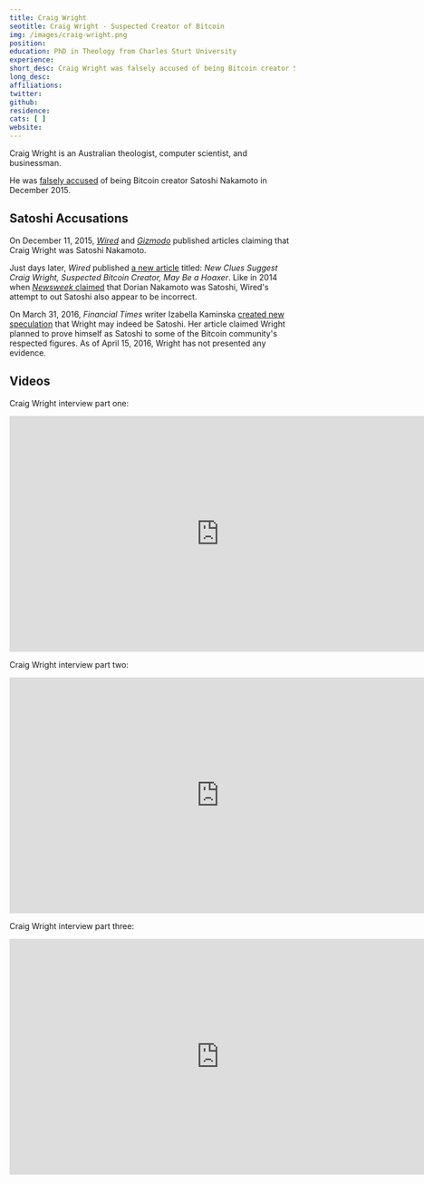 ```yaml
---
title: Craig Wright
seotitle: Craig Wright - Suspected Creator of Bitcoin
img: /images/craig-wright.png
position:
education: PhD in Theology from	Charles Sturt University
experience:
short_desc: Craig Wright was falsely accused of being Bitcoin creator Satoshi Nakamoto.
long_desc:
affiliations: 
twitter:
github: 
residence:
cats: [ ]
website:
---
```

Craig Wright is an Australian theologist, computer scientist, and businessman.

He was [falsely accused](http://www.wired.com/2015/12/bitcoins-creator-satoshi-nakamoto-is-probably-this-unknown-australian-genius/) of being Bitcoin creator Satoshi Nakamoto in December 2015.

## Satoshi Accusations

On December 11, 2015, [_Wired_](http://www.wired.com/2015/12/bitcoins-creator-satoshi-nakamoto-is-probably-this-unknown-australian-genius/) and [_Gizmodo_](http://gizmodo.com/this-australian-says-he-and-his-dead-friend-invented-bi-1746958692) published articles claiming that Craig Wright was Satoshi Nakamoto. 

Just days later, _Wired_ published [a new article](http://www.wired.com/2015/12/new-clues-suggest-satoshi-suspect-craig-wright-may-be-a-hoaxer/) titled: _New Clues Suggest Craig Wright, Suspected Bitcoin Creator, May Be a Hoaxer_. Like in 2014 when [_Newsweek_ claimed](http://www.newsweek.com/2014/03/14/face-behind-bitcoin-247957.html) that Dorian Nakamoto was Satoshi, Wired's attempt to out Satoshi also appear to be incorrect. 

On March 31, 2016, _Financial Times_ writer Izabella Kaminska [created new speculation](http://ftalphaville.ft.com/2016/03/31/2158024/craig-wrights-upcoming-big-reveal/) that Wright may indeed be Satoshi. Her article claimed Wright planned to prove himself as Satoshi to some of the Bitcoin community's respected figures. As of April 15, 2016, Wright has not presented any evidence. 

## Videos

Craig Wright interview part one:

<iframe src="https://player.vimeo.com/video/149035662" width="740" height="416" frameborder="0" webkitallowfullscreen mozallowfullscreen allowfullscreen></iframe>

Craig Wright interview part two:

<iframe src="https://player.vimeo.com/video/149115042" width="740" height="416" frameborder="0" webkitallowfullscreen mozallowfullscreen allowfullscreen></iframe>

Craig Wright interview part three:

<iframe src="https://player.vimeo.com/video/149119154" width="740" height="416" frameborder="0" webkitallowfullscreen mozallowfullscreen allowfullscreen></iframe>
